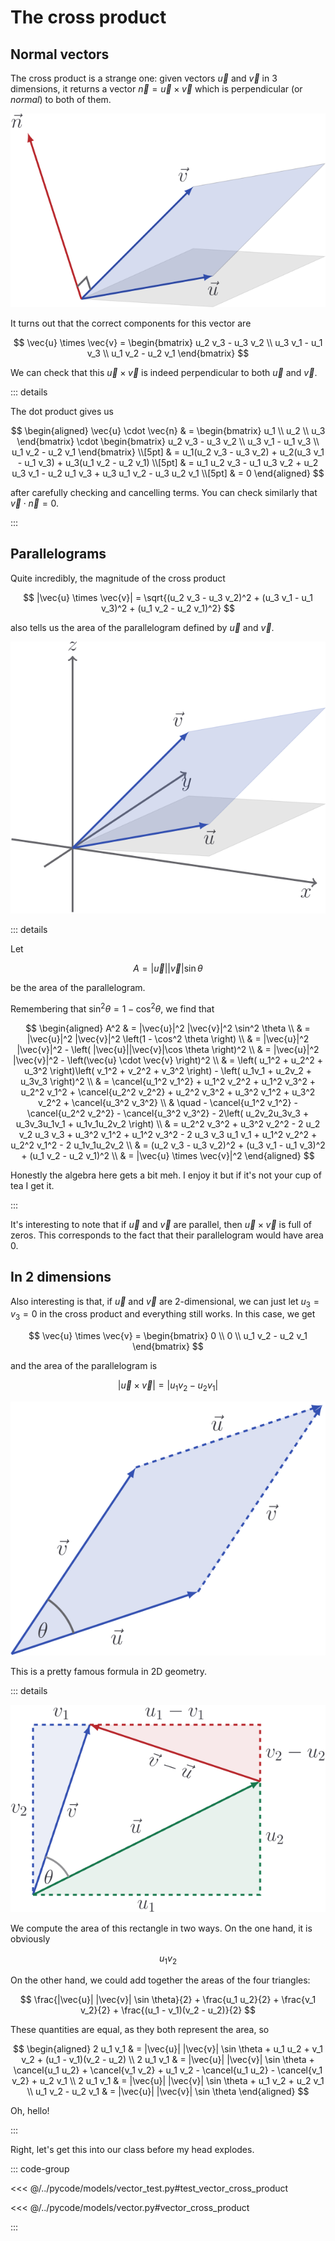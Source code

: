 # The cross product

## Normal vectors

The cross product is a strange one: given vectors $\vec{u}$ and $\vec{v}$ in $3$
dimensions, it returns a vector $\vec{n} = \vec{u} \times \vec{v}$ which is
perpendicular (or _normal_) to both of them.

![](../../images/cross-prod-normal.svg)

It turns out that the correct components for this vector are

$$
\vec{u} \times \vec{v} =
\begin{bmatrix}
u_2 v_3 - u_3 v_2 \\ u_3 v_1 - u_1 v_3 \\ u_1 v_2 - u_2 v_1
\end{bmatrix}
$$

We can check that this $\vec{u} \times \vec{v}$ is indeed perpendicular to both
$\vec{u}$ and $\vec{v}$.

::: details

The dot product gives us

$$
\begin{aligned}
\vec{u} \cdot \vec{n}
& = \begin{bmatrix} u_1 \\ u_2 \\ u_3 \end{bmatrix} \cdot \begin{bmatrix} u_2 v_3 - u_3 v_2 \\ u_3 v_1 - u_1 v_3 \\ u_1 v_2 - u_2 v_1 \end{bmatrix} \\[5pt]
& = u_1(u_2 v_3 - u_3 v_2) + u_2(u_3 v_1 - u_1 v_3) + u_3(u_1 v_2 - u_2 v_1) \\[5pt]
& = u_1 u_2 v_3 - u_1 u_3 v_2 + u_2 u_3 v_1 - u_2 u_1 v_3 + u_3 u_1 v_2 - u_3 u_2 v_1 \\[5pt]
& = 0
\end{aligned}
$$

after carefully checking and cancelling terms. You can check similarly that
$\vec{v} \cdot \vec{n} = 0$.

:::

## Parallelograms

Quite incredibly, the magnitude of the cross product

$$
|\vec{u} \times \vec{v}| = \sqrt{(u_2 v_3 - u_3 v_2)^2 + (u_3 v_1 - u_1 v_3)^2 + (u_1 v_2 - u_2 v_1)^2}
$$

also tells us the area of the parallelogram defined by $\vec{u}$ and $\vec{v}$.

![](../../images/plane-3d.svg)

::: details

Let

$$
A = |\vec{u}||\vec{v}|\sin\theta
$$

be the area of the parallelogram.

Remembering that $\sin^2 \theta = 1 - \cos^2 \theta$, we find that

$$
\begin{aligned}
A^2 & = |\vec{u}|^2 |\vec{v}|^2 \sin^2 \theta \\
& = |\vec{u}|^2 |\vec{v}|^2 \left(1 - \cos^2 \theta \right) \\
& = |\vec{u}|^2 |\vec{v}|^2 - \left( |\vec{u}||\vec{v}|\cos \theta \right)^2 \\
& = |\vec{u}|^2 |\vec{v}|^2 - \left(\vec{u} \cdot \vec{v} \right)^2 \\
& = \left( u_1^2 + u_2^2 + u_3^2 \right)\left( v_1^2 + v_2^2 + v_3^2 \right) - \left( u_1v_1 + u_2v_2 + u_3v_3 \right)^2 \\
& = \cancel{u_1^2 v_1^2} + u_1^2 v_2^2 + u_1^2 v_3^2 + u_2^2 v_1^2 + \cancel{u_2^2 v_2^2} + u_2^2 v_3^2 + u_3^2 v_1^2 + u_3^2 v_2^2 + \cancel{u_3^2 v_3^2} \\
& \quad - \cancel{u_1^2 v_1^2} - \cancel{u_2^2 v_2^2} - \cancel{u_3^2 v_3^2} - 2\left( u_2v_2u_3v_3 + u_3v_3u_1v_1 + u_1v_1u_2v_2  \right) \\
& = u_2^2 v_3^2 + u_3^2 v_2^2 - 2 u_2 v_2 u_3 v_3 + u_3^2 v_1^2 + u_1^2 v_3^2 - 2 u_3 v_3 u_1 v_1 + u_1^2 v_2^2 + u_2^2 v_1^2 - 2 u_1v_1u_2v_2 \\
& = (u_2 v_3 - u_3 v_2)^2 + (u_3 v_1 - u_1 v_3)^2 + (u_1 v_2 - u_2 v_1)^2 \\
& = |\vec{u} \times \vec{v}|^2
\end{aligned}
$$

Honestly the algebra here gets a bit meh. I enjoy it but if it's not your cup of
tea I get it.

:::

It's interesting to note that if $\vec{u}$ and $\vec{v}$ are parallel, then
$\vec{u} \times \vec{v}$ is full of zeros. This corresponds to the fact that
their parallelogram would have area $0$.

## In $2$ dimensions

Also interesting is that, if $\vec{u}$ and $\vec{v}$ are $2$-dimensional, we can
just let $u_3 = v_3 = 0$ in the cross product and everything still works. In
this case, we get

$$
\vec{u} \times \vec{v} =
\begin{bmatrix}
0 \\ 0 \\ u_1 v_2 - u_2 v_1
\end{bmatrix}
$$

and the area of the parallelogram is

$$
|\vec{u} \times \vec{v}| = |u_1 v_2 - u_2 v_1|
$$

![](../../images/vector-parallelogram.svg)

This is a pretty famous formula in 2D geometry.

::: details

![](../../images/cross-prod-proof.svg)

We compute the area of this rectangle in two ways. On the one hand, it is
obviously

$$
u_1 v_2
$$

On the other hand, we could add together the areas of the four triangles:

$$
\frac{|\vec{u}| |\vec{v}| \sin \theta}{2} + \frac{u_1 u_2}{2} + \frac{v_1 v_2}{2} + \frac{(u_1 - v_1)(v_2 - u_2)}{2}
$$

These quantities are equal, as they both represent the area, so

$$
\begin{aligned}
2 u_1 v_1 & = |\vec{u}| |\vec{v}| \sin \theta + u_1 u_2 + v_1 v_2 + (u_1 - v_1)(v_2 - u_2) \\
2 u_1 v_1 & = |\vec{u}| |\vec{v}| \sin \theta + \cancel{u_1 u_2} + \cancel{v_1 v_2} + u_1 v_2 - \cancel{u_1 u_2} - \cancel{v_1 v_2} + u_2 v_1 \\
2 u_1 v_1 & = |\vec{u}| |\vec{v}| \sin \theta + u_1 v_2 + u_2 v_1  \\
u_1 v_2 - u_2 v_1 & = |\vec{u}| |\vec{v}| \sin \theta
\end{aligned}
$$

Oh, hello!

:::

Right, let's get this into our class before my head explodes.

::: code-group

<<< @/../pycode/models/vector_test.py#test_vector_cross_product

<<< @/../pycode/models/vector.py#vector_cross_product

:::
